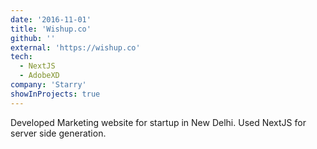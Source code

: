 ```yaml
---
date: '2016-11-01'
title: 'Wishup.co'
github: ''
external: 'https://wishup.co'
tech:
  - NextJS
  - AdobeXD
company: 'Starry'
showInProjects: true
---
```


Developed Marketing website for startup in New Delhi. Used NextJS for server side generation.

